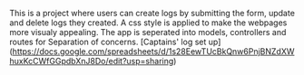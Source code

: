 This is a project where users can create logs by submitting the form, update and delete logs they created. 
A css style is applied to make the webpages more visualy appealing. 
The app is seperated into models, controllers and routes for Separation of concerns.
[Captains' log set up] (https://docs.google.com/spreadsheets/d/1s28EewTUcBkQnw6PnjBNZdXWhuxKcCWfGGpdbXnJ8Do/edit?usp=sharing)
